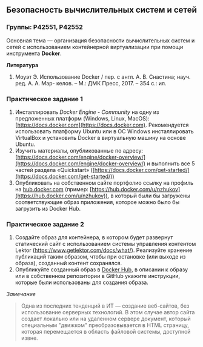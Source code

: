 ## Безопасность вычислительных систем и сетей

### Группы: P42551, P42552 

Основная тема — организация безопасности вычислительных систем и сетей с использованием контейнерной виртуализации при помощи инструмента **Docker**.

**Литература**

1. Моуэт Э. Использование Docker / пер. с англ. А. В. Снастина; науч. ред. А. А. Мар- келов. – М.: ДМК Пресс, 2017. – 354 с.: ил. 



### Практическое задание 1

1. Инсталлировать *Docker Engine - Community* на одну из предложенных платформ (Windows, Linux, MacOS): [https://docs.docker.com](https://docs.docker.com). Рекомендуется использовать платформу Ubuntu или в ОС Windows инсталлировать VirtualBox и установить Docker в виртуальную машину на основе Ubuntu.
2. Изучить материалы, опубликованные по адресу: [https://docs.docker.com/engine/docker-overview/](https://docs.docker.com/engine/docker-overview/) и выполнить все 5 частей раздела «Quickstart» ([https://docs.docker.com/get-started/](https://docs.docker.com/get-started/))
3. Опубликовать на собственном сайте портфолио cсылку на профиль на [hub.docker.com]() (пример: [https://hub.docker.com/u/nzhukov](https://hub.docker.com/u/nzhukov)), в который были бы загружены соответствующие образ приложения, которое можно было бы загрузить из Docker Hub.



### Практическое задание 2

1. Создайте образ для контейнера, в котором будет развернут статический сайт с использованием системы управления контентом Lektor (https://www.getlektor.com/docs/what/). Реализуйте хранение публикаций таким образом, чтобы при остановке (или выходе из образа), созданный контент сохранялся.
2. Опубликуйте созданный образ в [Docker Hub](https://hub.docker.com), в описании к образу или в собственном репозитории в GitHub укажите инструкции, которые были использованы для создания образа.

*Замечание* 

> Одна из последних тенденций в ИТ — создание веб-сайтов, без использование серверных технологий. В этом случае автор сайта создает локально или на удаленном сервере документ, который специальным "движком" преобразовывается в HTML страницу, которая перемещается в область файловой системы, доступной извне.
